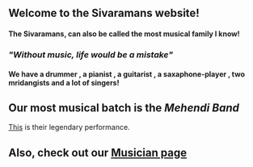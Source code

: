 ## Welcome to the Sivaramans website!

#### The Sivaramans, can also be called the most musical family I know!

### ***"Without music, life would be a mistake"***

#### We have a drummer , a pianist , a guitarist , a saxaphone-player , two mridangists and a lot of singers!

## Our most musical batch is the ***Mehendi Band***
[This](https://www.youtube.com/watch?v=q0w0RV4eCCA) is their legendary performance.
## Also, check out our [Musician page](https://shiviatrix.github.io/Sivaramans-Names-of-musicians/)
